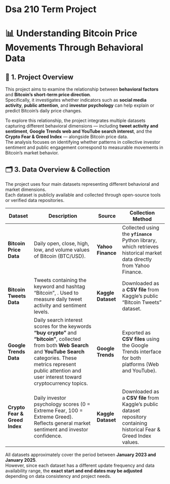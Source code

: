 # Dsa 210 Term Project

# 📊 **Understanding Bitcoin Price Movements Through Behavioral Data**

## 🧩 **1. Project Overview**

This project aims to examine the relationship between **behavioral factors** and **Bitcoin’s short-term price direction**.  
Specifically, it investigates whether indicators such as **social media activity**, **public attention**, and **investor psychology** can help explain or predict Bitcoin’s daily price changes.  

To explore this relationship, the project integrates multiple datasets capturing different behavioral dimensions — including **tweet activity and sentiment**, **Google Trends web and YouTube search interest**, and the **Crypto Fear & Greed Index** — alongside Bitcoin price data.  
The analysis focuses on identifying whether patterns in collective investor sentiment and public engagement correspond to measurable movements in Bitcoin’s market behavior.


## 🗂️ **3. Data Overview & Collection**

The project uses four main datasets representing different behavioral and market dimensions.  
Each dataset is publicly available and collected through open-source tools or verified data repositories.

| Dataset | Description | Source | Collection Method |
|----------|--------------|---------|-------------------|
| **Bitcoin Price Data** | Daily open, close, high, low, and volume values of Bitcoin (BTC/USD).| **Yahoo Finance** | Collected using the **`yfinance`** Python library, which retrieves historical market data directly from Yahoo Finance. |
| **Bitcoin Tweets Data** | Tweets containing the keyword and hashtag “Bitcoin”, . Used to measure daily tweet activity and sentiment levels. | **Kaggle Dataset** | Downloaded as a **CSV file** from Kaggle’s public “Bitcoin Tweets” dataset. |
| **Google Trends Data** | Daily search interest scores for the keywords **“buy crypto”** and **“bitcoin”**, collected from both **Web Search** and **YouTube Search** categories. These metrics represent public attention and user interest toward cryptocurrency topics. | **Google Trends** | Exported as **CSV files** using the Google Trends interface for both platforms (Web and YouTube). |
| **Crypto Fear & Greed Index** | Daily investor psychology scores (0 = Extreme Fear, 100 = Extreme Greed). Reflects general market sentiment and investor confidence. | **Kaggle Dataset** | Downloaded as a **CSV file** from Kaggle’s public dataset repository containing historical Fear & Greed Index values. |

All datasets approximately cover the period between **January 2023 and January 2025**.  
However, since each dataset has a different update frequency and data availability range, the **exact start and end dates may be adjusted** depending on data consistency and project needs.
